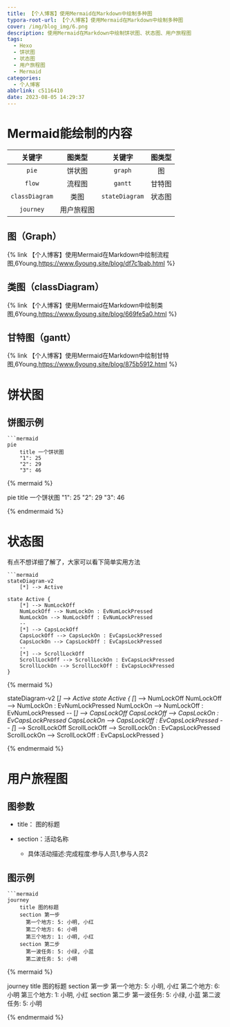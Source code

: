 ```yaml
---
title: 【个人博客】使用Mermaid在Markdown中绘制多种图
typora-root-url: 【个人博客】使用Mermaid在Markdown中绘制多种图
cover: /img/blog_img/6.png
description: 使用Mermaid在Markdown中绘制饼状图、状态图、用户旅程图
tags:
  - Hexo
  - 饼状图
  - 状态图
  - 用户旅程图
  - Mermaid
categories:
  - 个人博客
abbrlink: c5116410
date: 2023-08-05 14:29:37
---
```






# Mermaid能绘制的内容

|     关键字     |   图类型   |     关键字     | 图类型 |
| :------------: | :--------: | :------------: | :----: |
|     `pie`      |   饼状图   |    `graph`     |   图   |
|     `flow`     |   流程图   |    `gantt`     | 甘特图 |
| `classDiagram` |    类图    | `stateDiagram` | 状态图 |
|   `journey`    | 用户旅程图 |                |        |

## 图（Graph）

{% link 【个人博客】使用Mermaid在Markdown中绘制流程图,6Young,https://www.6young.site/blog/df7c1bab.html  %}

## 类图（classDiagram）

{% link 【个人博客】使用Mermaid在Markdown中绘制类图,6Young,https://www.6young.site/blog/669fe5a0.html  %}

## 甘特图（gantt）

{% link 【个人博客】使用Mermaid在Markdown中绘制甘特图,6Young,https://www.6young.site/blog/875b5912.html  %}



# 饼状图

## 饼图示例

```
```mermaid
pie
	title 一个饼状图
	"1": 25
	"2": 29
	"3": 46
```



{% mermaid %}

pie
title 一个饼状图
"1": 25
"2": 29
"3": 46

{% endmermaid %}



# 状态图

有点不想详细了解了，大家可以看下简单实用方法

```
```mermaid
stateDiagram-v2
    [*] --> Active

state Active {
    [*] --> NumLockOff
    NumLockOff --> NumLockOn : EvNumLockPressed
    NumLockOn --> NumLockOff : EvNumLockPressed
    --
    [*] --> CapsLockOff
    CapsLockOff --> CapsLockOn : EvCapsLockPressed
    CapsLockOn --> CapsLockOff : EvCapsLockPressed
    --
    [*] --> ScrollLockOff
    ScrollLockOff --> ScrollLockOn : EvCapsLockPressed
    ScrollLockOn --> ScrollLockOff : EvCapsLockPressed
}
```

{% mermaid %}

stateDiagram-v2
    [*] --> Active
state Active {
    [*] --> NumLockOff
    NumLockOff --> NumLockOn : EvNumLockPressed
    NumLockOn --> NumLockOff : EvNumLockPressed
    --
    [*] --> CapsLockOff
    CapsLockOff --> CapsLockOn : EvCapsLockPressed
    CapsLockOn --> CapsLockOff : EvCapsLockPressed
    --
    [*] --> ScrollLockOff
    ScrollLockOff --> ScrollLockOn : EvCapsLockPressed
    ScrollLockOn --> ScrollLockOff : EvCapsLockPressed
}

{% endmermaid %}

# 用户旅程图

## 图参数

- title： 图的标题

- section：活动名称
  - 具体活动描述:完成程度:参与人员1,参与人员2

## 图示例

```
```mermaid
journey
    title 图的标题
    section 第一步
      第一个地方: 5: 小明, 小红
      第二个地方: 6: 小明
      第三个地方: 1: 小明, 小红
    section 第二步
      第一波任务: 5: 小绿, 小蓝
      第二波任务: 5: 小明
```



{% mermaid %}

journey
    title 图的标题
    section 第一步
      第一个地方: 5: 小明, 小红
      第二个地方: 6: 小明
      第三个地方: 1: 小明, 小红
    section 第二步
      第一波任务: 5: 小绿, 小蓝
      第二波任务: 5: 小明

{% endmermaid %}







































